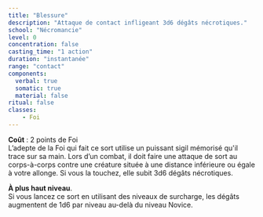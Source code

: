 ```yaml
---
title: "Blessure"
description: "Attaque de contact infligeant 3d6 dégâts nécrotiques."
school: "Nécromancie"
level: 0
concentration: false
casting_time: "1 action"
duration: "instantanée"
range: "contact"
components:
  verbal: true
  somatic: true
  material: false
ritual: false
classes:
    - Foi
---
```

**Coût** : 2 points de Foi  
L’adepte de la Foi qui fait ce sort utilise un puissant sigil mémorisé qu'il trace sur sa main. Lors d’un combat, il doit faire  une attaque de sort au corps-à-corps contre une créature située à une distance inférieure ou égale à votre allonge. Si vous la touchez, elle subit 3d6 dégâts nécrotiques.  

**À plus haut niveau**.  
Si vous lancez ce sort en utilisant des niveaux de surcharge, les dégâts augmentent de 1d6 par niveau au-delà du niveau Novice.  
